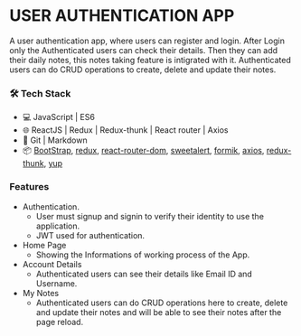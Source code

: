 # USER AUTHENTICATION APP

A user authentication app, where users can register and login. After Login only the Authenticated users can check their details. Then they can add their daily notes, this notes taking feature is intigrated with it. Authenticated users can do CRUD operations to create, delete and update their notes.


### 🛠 Tech Stack

- 💻 JavaScript | ES6
- 🌐 ReactJS | Redux | Redux-thunk | React router | Axios 
- 🔧 Git | Markdown
- 📦 [BootStrap](https://getbootstrap.com/), [redux](https://github.com/reduxjs/redux), [react-router-dom](https://www.npmjs.com/package/react-router-dom), [sweetalert](https://sweetalert.js.org/), [formik](https://formik.org/), [axios](https://www.npmjs.com/package/axios), [redux-thunk](https://github.com/reduxjs/redux-thunk), [yup](https://github.com/jquense/yup)


### Features

- Authentication.
  - User must signup and signin to verify their identity to use the application.
  - JWT used for authentication.
- Home Page
  - Showing the Informations of working process of the App. 
- Account Details
  - Authenticated users can see their details like Email ID and Username.
- My Notes
  - Authenticated users can do CRUD operations here to create, delete and update their notes and will be able to see their notes after the page reload.
